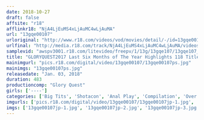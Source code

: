 ```yaml
---
date: 2018-10-27
draft: false
affsite: "r18"
afflinkr18: "NjA4LjEuMS4xLjAuMC4wLjAuMA"
url: "13gqe00107"
urloriginal: "http://www.r18.com/videos/vod/movies/detail/-/id=13gqe00107"
urlfinal: "http://media.r18.com/track/NjA4LjEuMS4xLjAuMC4wLjAuMA/videos/vod/movies/detail/-/id=13gqe00107"
samplevid: "awspv3001.r18.com/litevideo/freepv/1/13g/13gqe107/13gqe107_dmb_w.mp4"
title: "GLORYQUEST2017 Last Six Months of The Year Highlights 118 Title SPECIAL"
mainimgurl: "pics.r18.com/digital/video/13gqe00107/13gqe00107ps.jpg"
mainimgs: "13gqe00107ps.jpg"
releasedate: "Jan. 03, 2018"
duration: 483
productioncomp: "Glory Quest"
girls: ['----']
categories: ['Big Tits', 'Shotacon', 'Anal Play', 'Compilation', 'Over 4 Hours', 'Hi-Def']
imgurls: ['pics.r18.com/digital/video/13gqe00107/13gqe00107jp-1.jpg', 'pics.r18.com/digital/video/13gqe00107/13gqe00107jp-2.jpg', 'pics.r18.com/digital/video/13gqe00107/13gqe00107jp-3.jpg', 'pics.r18.com/digital/video/13gqe00107/13gqe00107jp-4.jpg', 'pics.r18.com/digital/video/13gqe00107/13gqe00107jp-5.jpg', 'pics.r18.com/digital/video/13gqe00107/13gqe00107jp-6.jpg', 'pics.r18.com/digital/video/13gqe00107/13gqe00107jp-7.jpg', 'pics.r18.com/digital/video/13gqe00107/13gqe00107jp-8.jpg', 'pics.r18.com/digital/video/13gqe00107/13gqe00107jp-9.jpg', 'pics.r18.com/digital/video/13gqe00107/13gqe00107jp-10.jpg', 'pics.r18.com/digital/video/13gqe00107/13gqe00107jp-11.jpg', 'pics.r18.com/digital/video/13gqe00107/13gqe00107jp-12.jpg', 'pics.r18.com/digital/video/13gqe00107/13gqe00107jp-13.jpg', 'pics.r18.com/digital/video/13gqe00107/13gqe00107jp-14.jpg', 'pics.r18.com/digital/video/13gqe00107/13gqe00107jp-15.jpg', 'pics.r18.com/digital/video/13gqe00107/13gqe00107jp-16.jpg', 'pics.r18.com/digital/video/13gqe00107/13gqe00107jp-17.jpg', 'pics.r18.com/digital/video/13gqe00107/13gqe00107jp-18.jpg', 'pics.r18.com/digital/video/13gqe00107/13gqe00107jp-19.jpg', 'pics.r18.com/digital/video/13gqe00107/13gqe00107jp-20.jpg']
imgs: ['13gqe00107jp-1.jpg', '13gqe00107jp-2.jpg', '13gqe00107jp-3.jpg', '13gqe00107jp-4.jpg', '13gqe00107jp-5.jpg', '13gqe00107jp-6.jpg', '13gqe00107jp-7.jpg', '13gqe00107jp-8.jpg', '13gqe00107jp-9.jpg', '13gqe00107jp-10.jpg', '13gqe00107jp-11.jpg', '13gqe00107jp-12.jpg', '13gqe00107jp-13.jpg', '13gqe00107jp-14.jpg', '13gqe00107jp-15.jpg', '13gqe00107jp-16.jpg', '13gqe00107jp-17.jpg', '13gqe00107jp-18.jpg', '13gqe00107jp-19.jpg', '13gqe00107jp-20.jpg']
---
```

